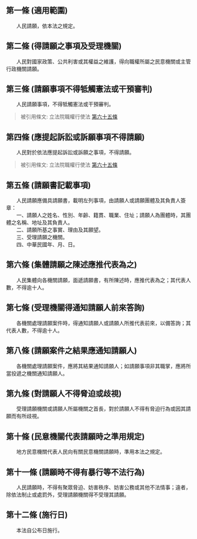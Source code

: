 第一條 (適用範圍)
-----------------
　　人民請願，依本法之規定。  


第二條 (得請願之事項及受理機關)
-------------------------------
　　人民對國家政策、公共利害或其權益之維護，得向職權所屬之民意機關或主管行政機關請願。  


第三條 (請願事項不得牴觸憲法或干預審判)
---------------------------------------
　　人民請願事項，不得牴觸憲法或干預審判。  
> 被引用條文: 立法院職權行使法 [第六十五條](../../立法/立院職權/立法院職權行使法.md#第六十五條-請願文書之處理程序)



第四條 (應提起訴訟或訴願事項不得請願)
-------------------------------------
　　人民對於依法應提起訴訟或訴願之事項，不得請願。  
> 被引用條文: 立法院職權行使法 [第六十五條](../../立法/立院職權/立法院職權行使法.md#第六十五條-請願文書之處理程序)



第五條 (請願書記載事項)
-----------------------
　　人民請願應備具請願書，載明左列事項，由請願人或請願團體及其負責人簽章：  
　　一、請願人之姓名、性別、年齡、籍貫、職業、住址；請願人為團體時，其團體之名稱、地址及其負責人。  
　　二、請願所基之事實、理由及其願望。  
　　三、受理請願之機關。  
　　四、中華民國年、月、日。  


第六條 (集體請願之陳述應推代表為之)
-----------------------------------
　　人民集體向各機關請願，面遞請願書，有所陳述時，應推代表為之；其代表人數，不得逾十人。  


第七條 (受理機關得通知請願人前來答詢)
-------------------------------------
　　各機關處理請願案件時，得通知請願人或請願人所推代表前來，以備答詢；其代表人數，不得逾十人。  


第八條 (請願案件之結果應通知請願人)
-----------------------------------
　　各機關處理請願案件，應將其結果通知請願人；如請願事項非其職掌，應將所當投遞之機關通知請願人。  


第九條 (對請願人不得脅迫或歧視)
-------------------------------
　　受理請願機關或請願人所屬機關之首長，對於請願人不得有脅迫行為或因其請願而有所歧視。  


第十條 (民意機關代表請願時之準用規定)
-------------------------------------
　　地方民意機關代表人民向有關民意機關請願時，準用本法之規定。  


第十一條 (請願時不得有暴行等不法行為)
-------------------------------------
　　人民請願時，不得有聚眾脅迫、妨害秩序、妨害公務或其他不法情事；違者，除依法制止或處罰外，受理請願機關得不受理其請願。  


第十二條 (施行日)
-----------------
　　本法自公布日施行。